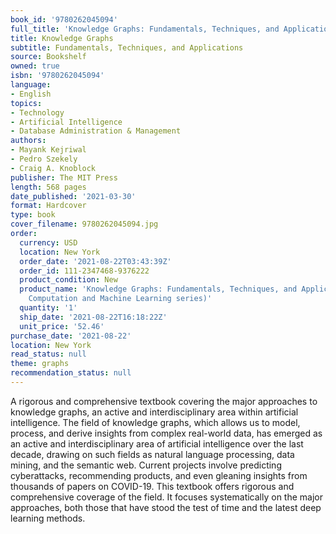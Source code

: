 ```yaml
---
book_id: '9780262045094'
full_title: 'Knowledge Graphs: Fundamentals, Techniques, and Applications'
title: Knowledge Graphs
subtitle: Fundamentals, Techniques, and Applications
source: Bookshelf
owned: true
isbn: '9780262045094'
language:
- English
topics:
- Technology
- Artificial Intelligence
- Database Administration & Management
authors:
- Mayank Kejriwal
- Pedro Szekely
- Craig A. Knoblock
publisher: The MIT Press
length: 568 pages
date_published: '2021-03-30'
format: Hardcover
type: book
cover_filename: 9780262045094.jpg
order:
  currency: USD
  location: New York
  order_date: '2021-08-22T03:43:39Z'
  order_id: 111-2347468-9376222
  product_condition: New
  product_name: 'Knowledge Graphs: Fundamentals, Techniques, and Applications (Adaptive
    Computation and Machine Learning series)'
  quantity: '1'
  ship_date: '2021-08-22T16:18:22Z'
  unit_price: '52.46'
purchase_date: '2021-08-22'
location: New York
read_status: null
theme: graphs
recommendation_status: null
---
```

A rigorous and comprehensive textbook covering the major approaches to knowledge graphs, an active and interdisciplinary area within artificial intelligence.
The field of knowledge graphs, which allows us to model, process, and derive insights from complex real-world data, has emerged as an active and interdisciplinary area of artificial intelligence over the last decade, drawing on such fields as natural language processing, data mining, and the semantic web. Current projects involve predicting cyberattacks, recommending products, and even gleaning insights from thousands of papers on COVID-19. This textbook offers rigorous and comprehensive coverage of the field. It focuses systematically on the major approaches, both those that have stood the test of time and the latest deep learning methods.
